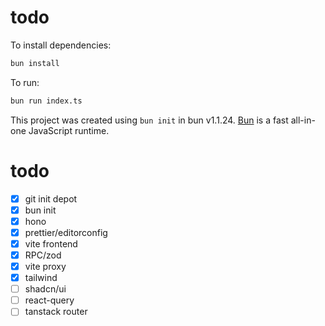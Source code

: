 # todo

To install dependencies:

```bash
bun install
```

To run:

```bash
bun run index.ts
```

This project was created using `bun init` in bun v1.1.24. [Bun](https://bun.sh) is a fast all-in-one JavaScript runtime.

# todo
- [x] git init depot
- [x] bun init
- [x] hono
- [x] prettier/editorconfig
- [x] vite frontend
- [x] RPC/zod
- [x] vite proxy
- [x] tailwind
- [ ] shadcn/ui
- [ ] react-query
- [ ] tanstack router
